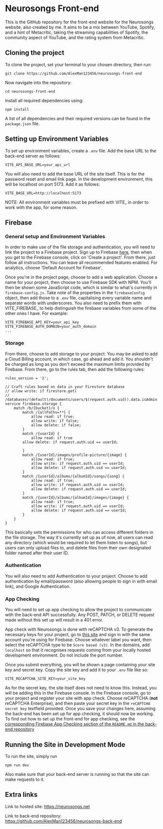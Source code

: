 # Neurosongs Front-end

This is the GitHub repository for the front-end website for the Neurosongs website, also created by me. It aims to be a mix between YouTube, Spotify, and a hint of Metacritic, taking the streaming capabilities of Spotify, the community aspect of YouTube, and the rating system from Metacritic.

## Cloning the project

To clone the project, set your terminal to your chosen directory, then run:

    git clone https://github.com/AlexMan123456/neurosongs-front-end

Now navigate into the repository:

    cd neurosongs-front-end

Install all required dependencies using:

    npm install

A list of all dependencies and their required versions can be found in the `package.json` file.

## Setting up Environment Variables

To set up environment variables, create a `.env` file. Add the base URL to the back-end server as follows:

    VITE_API_BASE_URL=your_api_url

You will also need to add the base URL of the site itself. This is for the password reset and email link page. In the development environment, this will be localhost on port 5173. Add it as follows:

    VITE_BASE_URL=http://localhost:5173

NOTE: All environment variables must be prefixed with VITE_ in order to work with the app, for some reason.

## Firebase

### General setup and Environment Variables

In order to make use of the file storage and authentication, you will need to link the project to a Firebase project. Sign up to Firebase [here](https://firebase.google.com/?gad_source=1&gclid=CjwKCAiAlPu9BhAjEiwA5NDSA0NMAcY6FbpP4gRMC9gR49YFXUeUDYg8xKgo00bcc0xBsejMOC5hehoCYXkQAvD_BwE&gclsrc=aw.ds), then when you get to the Firebase console, click on 'Create a project'. From there, just follow all instructions. You can leave all recommended features enabled. For analytics, choose 'Default Account for Firebase'.

Once you're in the project page, choose to add a web application. Choose a name for your project, then choose to use Firebase SDK with NPM. You'll then be shown some JavaScript code, which is similar to what's currently in `firebase-config.js`. Take note of the properties in the `firebaseConfig` object, then add those to a `.env` file, capitalising every variable name and separate words with underscores. You also need to prefix them with VITE_FIREBASE_ to help distinguish the firebase variables from some of the other ones I have. For example:

    VITE_FIREBASE_API_KEY=your_api_key
    VITE_FIREBASE_AUTH_DOMAIN=your_auth_domain
    ...

### Storage

From there, choose to add storage to your project. You may be asked to add a Cloud Billing account, in which case, go ahead and add it. You shouldn't be charged as long as you don't exceed the maximum limits provided by Firebase. From there, go to the rules tab, then add the following rules:

    rules_version = '2';

    // Craft rules based on data in your Firestore database
    // allow write: if firestore.get(
    //    /databases/(default)/documents/users/$(request.auth.uid)).data.isAdmin;
    service firebase.storage {
        match /b/{bucket}/o {
            match /{allPaths=**} {
                allow read: if true;
                allow write: if false;
                allow delete: if false;
            }
            match /{userId} {
                allow read: if true
            allow delete: if request.auth.uid == userId;
            
            }
            match /{userId}/images/profile-picture/{image} {
                allow read: if true;
                allow write: if request.auth.uid == userId;
                allow delete: if request.auth.uid == userId;
            }
            match /{userId}/albums/{albumId}/songs/{song} {
                allow read: if true;
                allow write: if request.auth.uid == userId;
                allow delete: if request.auth.uid == userId;
            }
            match /{userId}/albums/{albumId}/images/{image} {
                allow read: if true;
                allow write: if request.auth.uid == userId;
                allow delete: if request.auth.uid == userId;
            }
        }
    }

This basically sets the permissions for who can access different folders in the file storage. The way it's currently set up as of now, all users can read any directory (which would be required to let them listen to songs), but users can only upload files to, and delete files from their own designated folder named after their user ID.

### Authentication

You will also need to add Authentication to your project. Choose to add authentication by email/password (also allowing people to sign in with email link), and Google Authentication.

### App Checking

You will need to set up app checking to allow the project to communicate with the back-end API successfully. Any POST, PATCH, or DELETE request made without this set up will result in a 401 error.

App check with Neurosongs is done with reCAPTCHA v3. To generate the necessary keys for your project, go to [this site](https://www.google.com/recaptcha/admin/create) and sign in with the same account you're using for Firebase. Choose whatever label you want, then select the reCAPTCHA type to be `Score based (v3)`. In the domains, add `localhost` so that it recognises requests coming from your locally hosted development environment. Do not include the port number.

Once you submit everything, you will be shown a page containing your site key and secret key. Copy the site key and add it to your `.env` file like so:
    
    VITE_RECAPTCHA_SITE_KEY=your_site_key

As for the secret key, the site itself does not need to know this. Instead, you will be adding this in the Firebase console. In the Firebase console, go to your project and register your site with app check. Choose reCAPTCHA (**not** reCAPTCHA Enterprise), and then paste your secret key in the `reCAPTCHA secret key` textfield provided. Once you save your changes here, assuming the back-end has been set up for app checking, it should now be working. To find out how to set up the front-end for app checking, see the [corresponding Firebase App Checking section of the `README.md` in the back-end repository](https://github.com/AlexMan123456/neurosongs-back-end?tab=readme-ov-file#firebase-app-checking)

## Running the Site in Development Mode

To run the site, simply run

    npm run dev

Also make sure that your back-end server is running so that the site can make requests to it.

## Extra links

Link to hosted site: https://neurosongs.net

Link to back-end repository: https://github.com/AlexMan123456/neurosongs-back-end